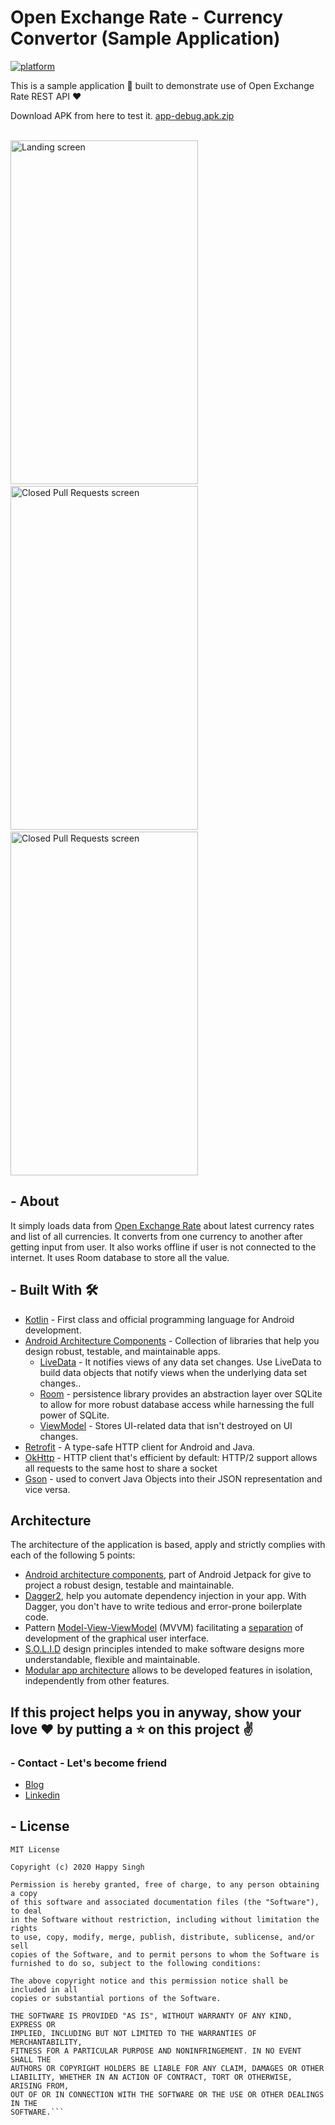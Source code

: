 # Open Exchange Rate - Currency Convertor (Sample Application)
[![platform](https://img.shields.io/badge/platform-Android-yellow.svg)](https://www.android.com)

This is a sample application 📱 built to demonstrate use of Open Exchange Rate REST API ❤️

Download APK from here to test it.
[app-debug.apk.zip](https://github.com/saxenasachin/Open-Exchange-Rates-Currency-Convertor-Android/files/9697991/app-debug.apk.zip)
<br/>
<br/>

<img width="300" height="550" alt="Landing screen" src="https://user-images.githubusercontent.com/22069181/193595106-44daae5b-f2f8-4ff2-8f79-a8f7dffc9705.jpg">&nbsp;&nbsp;&nbsp;&nbsp;<img width="300" height="550" alt="Closed Pull Requests screen" src="https://user-images.githubusercontent.com/22069181/193595147-b4562495-f658-43bd-b573-6aec66ff9b05.jpg">&nbsp;&nbsp;&nbsp;&nbsp;<img width="300" height="550" alt="Closed Pull Requests screen" src="https://user-images.githubusercontent.com/22069181/193595180-fdbc1053-df73-4acb-87b8-959ddf7a7706.jpg">


## - About
It simply loads data from [Open Exchange Rate](https://openexchangerates.org/) about latest currency rates and list of all currencies. It converts from one currency to another after getting input from user. It also works offline if user is not connected to the internet. It uses Room database to store all the value.

## - Built With 🛠
- [Kotlin](https://kotlinlang.org/) - First class and official programming language for Android development.
- [Android Architecture Components](https://developer.android.com/topic/libraries/architecture) - Collection of libraries that help you design robust, testable, and maintainable apps.
  - [LiveData](https://developer.android.com/topic/libraries/architecture/livedata) - It notifies views of any data set changes. Use LiveData to build data objects that notify views when the underlying data set changes..
   - [Room](https://developer.android.com/jetpack/androidx/releases/room?gclid=Cj0KCQjwkOqZBhDNARIsAACsbfLyej9JhAOsH3EHot6AAZVY6gc_eQTTvc077gQoq469M1U8H9SK5uIaAo3aEALw_wcB&gclsrc=aw.ds) - persistence library provides an abstraction layer over SQLite to allow for more robust database access while harnessing the full power of SQLite.
  - [ViewModel](https://developer.android.com/topic/libraries/architecture/viewmodel) - Stores UI-related data that isn't destroyed on UI changes.
- [Retrofit](https://square.github.io/retrofit/) - A type-safe HTTP client for Android and Java.
- [OkHttp](http://square.github.io/okhttp/) - HTTP client that's efficient by default: HTTP/2 support allows all requests to the same host to share a socket
- [Gson](https://github.com/google/gson) - used to convert Java Objects into their JSON representation and vice versa.

## Architecture

The architecture of the application is based, apply and strictly complies with each of the following 5 points:
-   [Android architecture components](https://developer.android.com/topic/libraries/architecture/), part of Android Jetpack for give to project a robust design, testable and maintainable.
-   [Dagger2](https://developer.android.com/training/dependency-injection/dagger-android), help you automate dependency injection in your app. With Dagger, you don't have to write tedious and error-prone boilerplate code.
-   Pattern  [Model-View-ViewModel](https://en.wikipedia.org/wiki/Model%E2%80%93view%E2%80%93viewmodel)  (MVVM) facilitating a [separation](https://en.wikipedia.org/wiki/Separation_of_concerns) of development of the graphical user interface.
-   [S.O.L.I.D](https://en.wikipedia.org/wiki/SOLID)  design principles intended to make software designs more understandable, flexible and maintainable.
-   [Modular app architecture](https://proandroiddev.com/build-a-modular-android-app-architecture-25342d99de82)  allows to be developed features in isolation, independently from other features.

## If this project helps you in anyway, show your love :heart: by putting a :star: on this project :v:

### - Contact - Let's become friend
- [Blog](https://medium.com/@sachinsaxena28)
- [Linkedin](https://www.linkedin.com/in/sachin1790/)

## - License

```
MIT License

Copyright (c) 2020 Happy Singh

Permission is hereby granted, free of charge, to any person obtaining a copy
of this software and associated documentation files (the "Software"), to deal
in the Software without restriction, including without limitation the rights
to use, copy, modify, merge, publish, distribute, sublicense, and/or sell
copies of the Software, and to permit persons to whom the Software is
furnished to do so, subject to the following conditions:

The above copyright notice and this permission notice shall be included in all
copies or substantial portions of the Software.

THE SOFTWARE IS PROVIDED "AS IS", WITHOUT WARRANTY OF ANY KIND, EXPRESS OR
IMPLIED, INCLUDING BUT NOT LIMITED TO THE WARRANTIES OF MERCHANTABILITY,
FITNESS FOR A PARTICULAR PURPOSE AND NONINFRINGEMENT. IN NO EVENT SHALL THE
AUTHORS OR COPYRIGHT HOLDERS BE LIABLE FOR ANY CLAIM, DAMAGES OR OTHER
LIABILITY, WHETHER IN AN ACTION OF CONTRACT, TORT OR OTHERWISE, ARISING FROM,
OUT OF OR IN CONNECTION WITH THE SOFTWARE OR THE USE OR OTHER DEALINGS IN THE
SOFTWARE.```
